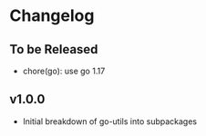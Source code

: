 # Changelog

## To be Released

* chore(go): use go 1.17

## v1.0.0

* Initial breakdown of go-utils into subpackages
